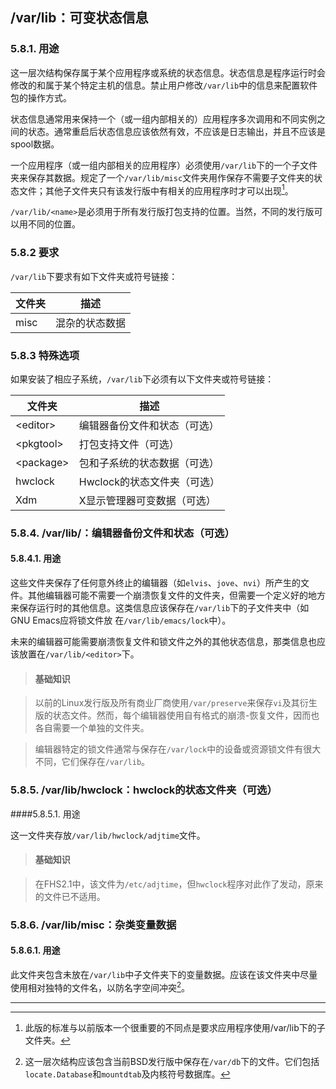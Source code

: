 ## /var/lib：可变状态信息

###  5.8.1. 用途

这一层次结构保存属于某个应用程序或系统的状态信息。状态信息是程序运行时会修改的和属于某个特定主机的信息。禁止用户修改`/var/lib`中的信息来配置软件包的操作方式。

状态信息通常用来保持一个（或一组内部相关的）应用程序多次调用和不同实例之间的状态。通常重启后状态信息应该依然有效，不应该是日志输出，并且不应该是spool数据。

一个应用程序（或一组内部相关的应用程序）必须使用`/var/lib`下的一个子文件夹来保存其数据。规定了一个`/var/lib/misc`文件夹用作保存不需要子文件夹的状态文件；其他子文件夹只有该发行版中有相关的应用程序时才可以出现[^3]。

`/var/lib/<name>`是必须用于所有发行版打包支持的位置。当然，不同的发行版可以用不同的位置。

### 5.8.2 要求

`/var/lib`下要求有如下文件夹或符号链接：

文件夹	|描述
--------|-------------------
misc	|混杂的状态数据

### 5.8.3 特殊选项

如果安装了相应子系统，`/var/lib`下必须有以下文件夹或符号链接：

文件夹	|描述
--------|-------------------------------------
&lt;editor&gt;	|编辑器备份文件和状态（可选）
&lt;pkgtool&gt;	|打包支持文件（可选）
&lt;package&gt;	|包和子系统的状态数据（可选）
hwclock	|Hwclock的状态文件夹（可选）
Xdm	|X显示管理器可变数据（可选）

### 5.8.4. /var/lib/<editor>：编辑器备份文件和状态（可选）

#### 5.8.4.1. 用途

这些文件夹保存了任何意外终止的编辑器（如`elvis`、`jove`、`nvi`）所产生的文件。其他编辑器可能不需要一个崩溃恢复文件的文件夹，但需要一个定义好的地方来保存运行时的其他信息。这类信息应该保存在`/var/lib`下的子文件夹中（如GNU Emacs应将锁文件放 在`/var/lib/emacs/lock`中）。

未来的编辑器可能需要崩溃恢复文件和锁文件之外的其他状态信息，那类信息也应该放置在`/var/lib/<editor>`下。

> #### 基础知识

> 以前的Linux发行版及所有商业厂商使用`/var/preserve`来保存`vi`及其衍生版的状态文件。然而，每个编辑器使用自有格式的崩溃-恢复文件，因而也各自需要一个单独的文件夹。

> 编辑器特定的锁文件通常与保存在`/var/lock`中的设备或资源锁文件有很大不同，它们保存在`/var/lib`。

### 5.8.5. /var/lib/hwclock：hwclock的状态文件夹（可选）

####5.8.5.1. 用途

这一文件夹存放`/var/lib/hwclock/adjtime`文件。

> #### 基础知识

> 在FHS2.1中，该文件为`/etc/adjtime`，但`hwclock`程序对此作了发动，原来的文件已不适用。

### 5.8.6. /var/lib/misc：杂类变量数据

#### 5.8.6.1. 用途

此文件夹包含未放在`/var/lib`中子文件夹下的变量数据。应该在该文件夹中尽量使用相对独特的文件名，以防名字空间冲突[^4]。

---
[^3]: 此版的标准与以前版本一个很重要的不同点是要求应用程序使用/var/lib下的子文件夹。
[^4]: 这一层次结构应该包含当前BSD发行版中保存在`/var/db`下的文件。它们包括`locate.Database`和`mountdtab`及内核符号数据库。

